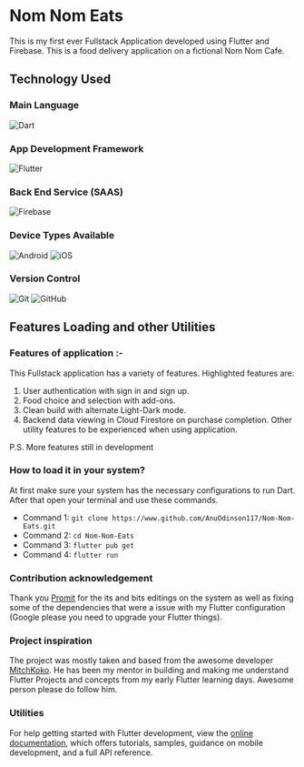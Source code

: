 # Nom Nom Eats

This is my first ever Fullstack Application developed using Flutter and Firebase. This is a food delivery application on a fictional Nom Nom Cafe.

## Technology Used

### Main Language
![Dart](https://img.shields.io/badge/dart-080808?style=for-the-badge&logo=dart&logoColor=cyan)
### App Development Framework
![Flutter](https://img.shields.io/badge/Flutter-080808?style=for-the-badge&logo=Flutter&logoColor=cyan)
### Back End Service (SAAS)
![Firebase](https://img.shields.io/badge/Firebase-080808?style=for-the-badge&logo=Firebase&logoColor=yellow)
### Device Types Available
![Android](https://img.shields.io/badge/Android-080808?style=for-the-badge&logo=Android)
![iOS](https://img.shields.io/badge/iOS-080808?style=for-the-badge&logo=iOS)
### Version Control
![Git](https://img.shields.io/badge/Git-080808?style=for-the-badge&logo=Git)
![GitHub](https://img.shields.io/badge/GitHub-080808?style=for-the-badge&logo=GitHub)

## Features Loading and other Utilities

### Features of application :-

This Fullstack application has a variety of features. Highlighted features are:
1. User authentication with sign in and sign up.
2. Food choice and selection with add-ons.
3. Clean build with alternate Light-Dark mode.
4. Backend data viewing in Cloud Firestore on purchase completion.
Other utility features to be experienced when using application.

P.S. More features still in development

### How to load it in your system?

At first make sure your system has the necessary configurations to run Dart. After that open your terminal and use these commands.
- Command 1: `git clone https://www.github.com/AnuOdinson117/Nom-Nom-Eats.git`
- Command 2: `cd Nom-Nom-Eats`
- Command 3: `flutter pub get`
- Command 4: `flutter run`

### Contribution acknowledgement

Thank you [Promit](https://www.github.com/ProSkywalker16) for the its and bits editings on the system as well as fixing some of the dependencies that were a issue with my Flutter configuration (Google please you need to upgrade your Flutter things).

### Project inspiration

The project was mostly taken and based from the awesome developer [MitchKoko](https://www.youtube.com/@createdbykoko). He has been my mentor in building and making me understand Flutter Projects and concepts from my early Flutter learning days. Awesome person please do follow him.

### Utilities

For help getting started with Flutter development, view the
[online documentation](https://docs.flutter.dev/), which offers tutorials,
samples, guidance on mobile development, and a full API reference.
